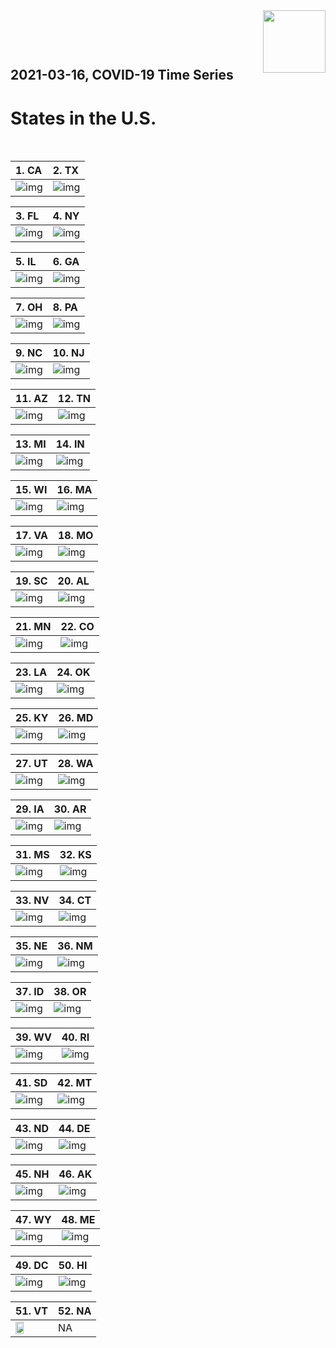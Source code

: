 <img align="right"  height="100" src="/doc/utsw-master-logo-cmyk+BI.png">

 <p>&nbsp;</p> 

 <p>&nbsp;</p> 

## 2021-03-16, COVID-19 Time Series
# States in the U.S. 


 <p>&nbsp;</p> 

|  1. CA  |  2. TX  |  
|  :---   |   :---   |  
|  ![img](/output/states_current/CA_testPositiveRate.png)  |  ![img](/output/states_current/TX_testPositiveRate.png)  |  

|  3. FL  |  4. NY  |  
|  :---   |   :---   |  
|  ![img](/output/states_current/FL_testPositiveRate.png)  |  ![img](/output/states_current/NY_testPositiveRate.png)  |  

|  5. IL  |  6. GA  |  
|  :---   |   :---   |  
|  ![img](/output/states_current/IL_testPositiveRate.png)  |  ![img](/output/states_current/GA_testPositiveRate.png)  |  

|  7. OH  |  8. PA  |  
|  :---   |   :---   |  
|  ![img](/output/states_current/OH_testPositiveRate.png)  |  ![img](/output/states_current/PA_testPositiveRate.png)  |  

|  9. NC  |  10. NJ  |  
|  :---   |   :---   |  
|  ![img](/output/states_current/NC_testPositiveRate.png)  |  ![img](/output/states_current/NJ_testPositiveRate.png)  |  

|  11. AZ  |  12. TN  |  
|  :---   |   :---   |  
|  ![img](/output/states_current/AZ_testPositiveRate.png)  |  ![img](/output/states_current/TN_testPositiveRate.png)  |  

|  13. MI  |  14. IN  |  
|  :---   |   :---   |  
|  ![img](/output/states_current/MI_testPositiveRate.png)  |  ![img](/output/states_current/IN_testPositiveRate.png)  |  

|  15. WI  |  16. MA  |  
|  :---   |   :---   |  
|  ![img](/output/states_current/WI_testPositiveRate.png)  |  ![img](/output/states_current/MA_testPositiveRate.png)  |  

|  17. VA  |  18. MO  |  
|  :---   |   :---   |  
|  ![img](/output/states_current/VA_testPositiveRate.png)  |  ![img](/output/states_current/MO_testPositiveRate.png)  |  

|  19. SC  |  20. AL  |  
|  :---   |   :---   |  
|  ![img](/output/states_current/SC_testPositiveRate.png)  |  ![img](/output/states_current/AL_testPositiveRate.png)  |  

|  21. MN  |  22. CO  |  
|  :---   |   :---   |  
|  ![img](/output/states_current/MN_testPositiveRate.png)  |  ![img](/output/states_current/CO_testPositiveRate.png)  |  

|  23. LA  |  24. OK  |  
|  :---   |   :---   |  
|  ![img](/output/states_current/LA_testPositiveRate.png)  |  ![img](/output/states_current/OK_testPositiveRate.png)  |  

|  25. KY  |  26. MD  |  
|  :---   |   :---   |  
|  ![img](/output/states_current/KY_testPositiveRate.png)  |  ![img](/output/states_current/MD_testPositiveRate.png)  |  

|  27. UT  |  28. WA  |  
|  :---   |   :---   |  
|  ![img](/output/states_current/UT_testPositiveRate.png)  |  ![img](/output/states_current/WA_testPositiveRate.png)  |  

|  29. IA  |  30. AR  |  
|  :---   |   :---   |  
|  ![img](/output/states_current/IA_testPositiveRate.png)  |  ![img](/output/states_current/AR_testPositiveRate.png)  |  

|  31. MS  |  32. KS  |  
|  :---   |   :---   |  
|  ![img](/output/states_current/MS_testPositiveRate.png)  |  ![img](/output/states_current/KS_testPositiveRate.png)  |  

|  33. NV  |  34. CT  |  
|  :---   |   :---   |  
|  ![img](/output/states_current/NV_testPositiveRate.png)  |  ![img](/output/states_current/CT_testPositiveRate.png)  |  

|  35. NE  |  36. NM  |  
|  :---   |   :---   |  
|  ![img](/output/states_current/NE_testPositiveRate.png)  |  ![img](/output/states_current/NM_testPositiveRate.png)  |  

|  37. ID  |  38. OR  |  
|  :---   |   :---   |  
|  ![img](/output/states_current/ID_testPositiveRate.png)  |  ![img](/output/states_current/OR_testPositiveRate.png)  |  

|  39. WV  |  40. RI  |  
|  :---   |   :---   |  
|  ![img](/output/states_current/WV_testPositiveRate.png)  |  ![img](/output/states_current/RI_testPositiveRate.png)  |  

|  41. SD  |  42. MT  |  
|  :---   |   :---   |  
|  ![img](/output/states_current/SD_testPositiveRate.png)  |  ![img](/output/states_current/MT_testPositiveRate.png)  |  

|  43. ND  |  44. DE  |  
|  :---   |   :---   |  
|  ![img](/output/states_current/ND_testPositiveRate.png)  |  ![img](/output/states_current/DE_testPositiveRate.png)  |  

|  45. NH  |  46. AK  |  
|  :---   |   :---   |  
|  ![img](/output/states_current/NH_testPositiveRate.png)  |  ![img](/output/states_current/AK_testPositiveRate.png)  |  

|  47. WY  |  48. ME  |  
|  :---   |   :---   |  
|  ![img](/output/states_current/WY_testPositiveRate.png)  |  ![img](/output/states_current/ME_testPositiveRate.png)  |  

|  49. DC  |  50. HI  |  
|  :---   |   :---   |  
|  ![img](/output/states_current/DC_testPositiveRate.png)  |  ![img](/output/states_current/HI_testPositiveRate.png)  |  

|  51. VT  |  52. NA  |  
|  :---   |   :---   |  
|  <img src="/output/states_current/VT_testPositiveRate.png" width="49.5%"/> |   NA  |  

